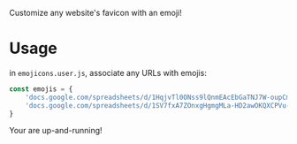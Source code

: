 Customize any website's favicon with an emoji!

# Usage

in `emojicons.user.js`, associate any URLs with emojis:

```js
const emojis = {
    'docs.google.com/spreadsheets/d/1HqjvTl0ONss9lQnmEAcEbGaTNJ7W-oupCmkG_cdbQJo/edit': '💵',
    'docs.google.com/spreadsheets/d/1SV7fxA7ZOnxgHgmgMLa-HD2awOKQXCPVu-vt8OoGXmE/edit': '💰'
}
```

Your are up-and-running!
